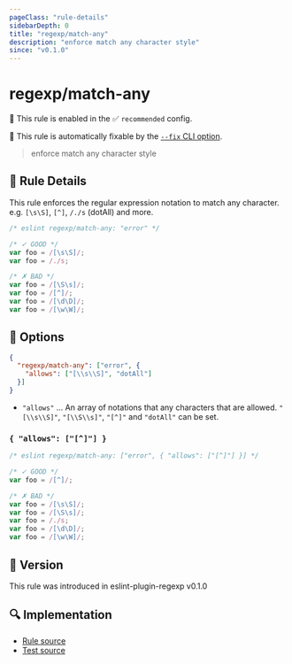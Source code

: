 ```yaml
---
pageClass: "rule-details"
sidebarDepth: 0
title: "regexp/match-any"
description: "enforce match any character style"
since: "v0.1.0"
---
```

# regexp/match-any

💼 This rule is enabled in the ✅ `recommended` config.

🔧 This rule is automatically fixable by the [`--fix` CLI option](https://eslint.org/docs/latest/user-guide/command-line-interface#--fix).

<!-- end auto-generated rule header -->

> enforce match any character style

## :book: Rule Details

This rule enforces the regular expression notation to match any character.
e.g. `[\s\S]`, `[^]`, `/./s` (dotAll) and more.

<eslint-code-block fix>

```js
/* eslint regexp/match-any: "error" */

/* ✓ GOOD */
var foo = /[\s\S]/;
var foo = /./s;

/* ✗ BAD */
var foo = /[\S\s]/;
var foo = /[^]/;
var foo = /[\d\D]/;
var foo = /[\w\W]/;
```

</eslint-code-block>

## :wrench: Options

```json
{
  "regexp/match-any": ["error", {
    "allows": ["[\\s\\S]", "dotAll"]
  }]
}
```

- `"allows"` ... An array of notations that any characters that are allowed.
  `"[\\s\\S]"`, `"[\\S\\s]"`, `"[^]"` and `"dotAll"` can be set.

### `{ "allows": ["[^]"] }`

<eslint-code-block fix>

```js
/* eslint regexp/match-any: ["error", { "allows": ["[^]"] }] */

/* ✓ GOOD */
var foo = /[^]/;

/* ✗ BAD */
var foo = /[\s\S]/;
var foo = /[\S\s]/;
var foo = /./s;
var foo = /[\d\D]/;
var foo = /[\w\W]/;
```

</eslint-code-block>

## :rocket: Version

This rule was introduced in eslint-plugin-regexp v0.1.0

## :mag: Implementation

- [Rule source](https://github.com/ota-meshi/eslint-plugin-regexp/blob/master/lib/rules/match-any.ts)
- [Test source](https://github.com/ota-meshi/eslint-plugin-regexp/blob/master/tests/lib/rules/match-any.ts)
